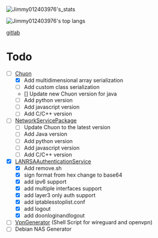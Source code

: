 ![Jimmy012403976's_stats](https://github-readme-stats.vercel.app/api?username=jimmy01240397&show_icons=true&theme=darcula&layout=compact)

![Jimmy012403976's top langs](https://github-readme-stats.vercel.app/api/top-langs/?username=Jimmy01240397&show_icons=true&theme=darcula&layout=compact)

[gitlab](https://gitlab.com/Jimmy01240397)

# Todo
- [ ] [Chuon](https://github.com/Jimmy01240397/Chuon)
  - [x] Add multidimensional array serialization
  - [ ] Add custom class serialization
  - [] Update new Chuon version for java 
  - [ ] Add python version
  - [ ] Add javascript version
  - [ ] Add C/C++ version
- [ ] [NetworkServicePackage](https://github.com/Jimmy01240397/NetworkServicePackage)
  - [ ] Update Chuon to the latest version
  - [ ] Add Java version
  - [ ] Add python version
  - [ ] Add javascript version
  - [ ] Add C/C++ version
- [x] [LANRSAAuthenticationService](https://github.com/Jimmy01240397/LANRSAAuthenticationService)
  - [x] Add remove.sh
  - [x] sign format from hex change to base64
  - [x] add ipv6 support
  - [x] add multiple interfaces support
  - [x] add layer3 only auth support
  - [x] add iptablesstoplist.conf
  - [x] add logout
  - [x] add doonloginandlogout
- [ ] [VpnGenerator](https://github.com/Jimmy01240397/VpnGenerator) (Shell Script for wireguard and openvpn)
- [ ] Debian NAS Generator
